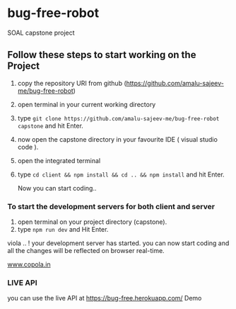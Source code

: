 # bug-free-robot
SOAL capstone project

## Follow these steps to start working on the Project

1. copy the repository URI from github (https://github.com/amalu-sajeev-me/bug-free-robot)
2. open terminal in your current working directory
3. type `git clone https://github.com/amalu-sajeev-me/bug-free-robot capstone` 
   and hit Enter.
4. now open the capstone directory in your favourite IDE ( visual studio code ).
5. open the integrated terminal
6. type `cd client && npm install && cd .. && npm install` and hit Enter.
   
   Now you can start coding..

### To start the development servers for both client and server

1. open terminal on your project directory (capstone).
2. type `npm run dev` and Hit Enter.

viola .. ! your development server has started. 
you can now start coding and all the changes will be reflected on browser real-time.
 
www.copola.in
### LIVE API
you can use the live API at https://bug-free.herokuapp.com/
Demo
